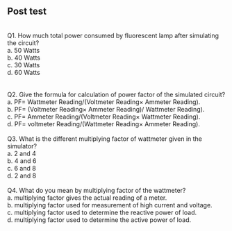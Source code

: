 ## Post test
<br>
Q1. How much total power consumed by fluorescent lamp after simulating the circuit?<br>
a.	50 Watts<br>
b.	40 Watts<br>
c.	30 Watts<br>
d.	60 Watts<br><br><br>
Q2. Give the formula for calculation of power factor of the simulated circuit?<br>
a.	PF= Wattmeter Reading/(Voltmeter Reading× Ammeter Reading).<br>
b.	PF= (Voltmeter Reading× Ammeter Reading)/ Wattmeter Reading).<br>
c.	PF= Ammeter Reading/(Voltmeter Reading× Wattmeter Reading).<br>
d.	PF= voltmeter Reading/(Wattmeter Reading× Ammeter Reading).<br><br>
Q3. What is the different multiplying factor of wattmeter given in the simulator?<br>
a.	2 and 4<br>
b.	4 and 6<br>
c.	6 and 8<br>
d.	2 and 8<br><br>
Q4. What do you mean by multiplying factor of the wattmeter?<br>
a.	 multiplying factor gives the actual reading of a meter.<br>
b.	multiplying factor used  for measurement of high current and voltage.<br>
c.	multiplying factor used to determine the reactive power of load.<br>
d.	multiplying factor used to determine the active power of load.<br>

